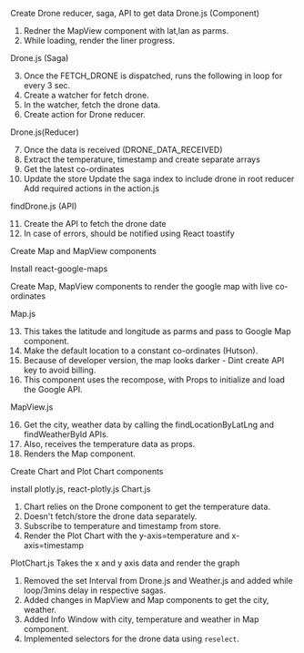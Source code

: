 Create Drone reducer, saga, API to get data
Drone.js (Component)

1.  Redner the MapView component with lat,lan as parms.
2.  While loading, render the liner progress.

Drone.js (Saga)

3.  Once the FETCH_DRONE is dispatched, runs the following in loop for every 3 sec.
4.  Create a watcher for fetch drone.
5.  In the watcher, fetch the drone data.
6.  Create action for Drone reducer.

Drone.js(Reducer)

7.  Once the data is received (DRONE_DATA_RECEIVED)
8.  Extract the temperature, timestamp and create separate arrays
9.  Get the latest co-ordinates
10. Update the store
    Update the saga index to include drone in root reducer
    Add required actions in the action.js

findDrone.js (API)

11. Create the API to fetch the drone date
12. In case of errors, should be notified using React toastify

Create Map and MapView components

Install react-google-maps

Create Map, MapView components to render the google map with live co-ordinates

Map.js

13. This takes the latitude and longitude as parms and pass to Google Map component.
14. Make the default location to a constant co-ordinates (Hutson).
15. Because of developer version, the map looks darker - Dint create API key
    to avoid billing.
16. This component uses the recompose, with Props to initialize and load the Google API.

MapView.js

16. Get the city, weather data by calling the findLocationByLatLng and findWeatherById APIs.
17. Also, receives the temperature data as props.
18. Renders the Map component.

Create Chart and Plot Chart components

install plotly.js, react-plotly.js
Chart.js

1.  Chart relies on the Drone component to get the temperature data.
2.  Doesn't fetch/store the drone data separately.
3.  Subscribe to temperature and timestamp from store.
4.  Render the Plot Chart with the y-axis=temperature and x-axis=timestamp

PlotChart.js
Takes the x and y axis data and render the graph

1. Removed the set Interval from Drone.js and Weather.js and added while loop/3mins delay in respective sagas.
2. Added changes in MapView and Map components to get the city, weather.
3. Added Info Window with city, temperature and weather in Map component.
4. Implemented selectors for the drone data using `reselect`.
